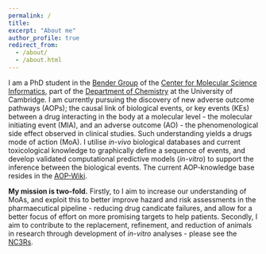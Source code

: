 ```yaml
---
permalink: /
title:
excerpt: "About me"
author_profile: true
redirect_from: 
  - /about/
  - /about.html
---
```


I am a PhD student in the [Bender Group](https://www.ch.cam.ac.uk/group/bender/index) of the [Center for Molecular Science Informatics](https://www-cmi.ch.cam.ac.uk), part of the [Department of Chemistry](https://www.ch.cam.ac.uk) at the University of Cambridge. I am currently pursuing the discovery of new adverse outcome pathways (AOPs); the causal link of biological events, or key events (KEs) between a drug interacting in the body at a molecular level - the molecular initiating event (MIA), and an adverse outcome (AO) - the phenomenological side effect observed in clinical studies. Such understanding yields a drugs mode of action (MoA). I utilise *in-vivo* biological databases and current toxicological knowledge to graphically define a sequence of events, and develop validated computational predictive models (*in-vitro*) to support the inference between the biological events. The current AOP-knowledge base resides in the [AOP-Wiki](https://aopwiki.org).
 
**My mission is two-fold.** Firstly, to I aim to increase our understanding of MoAs, and exploit this to better improve hazard and risk assessments in the pharmaecutical pipeline - reducing drug candicate failures, and allow for a better focus of effort on more promising targets to help patients. Secondly, I aim to contribute to the replacement, refinement, and reduction of animals in research through development of *in-vitro* analyses - please see the [NC3Rs](https://www.nc3rs.org.uk).
